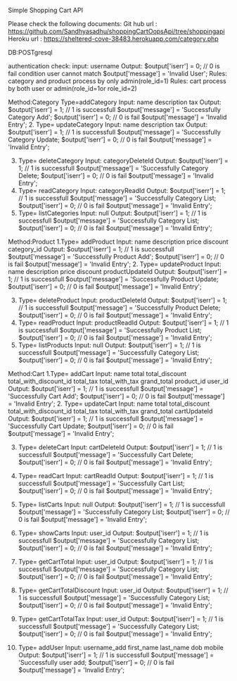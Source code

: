 Simple Shopping Cart API

Please check the following documents:
Git hub url : https://github.com/Sandhyasadhu/shoppingCartOopsApi/tree/shoppingapi
Heroku url  : https://sheltered-cove-38483.herokuapp.com/category.php

DB:POSTgresql

authentication check:
input: 
username
Output:
	$output['iserr'] 			= 0; // 0 is fail condition user cannot match
	$output['message'] 			= 'Invalid User';
Rules: category and product process by only admin(role_id=1)
Rules: cart process by both user or admin(role_id=1or role_id=2)

Method:Category
Type=addCategory
Input:
	name
description
tax
Output:
	$output['iserr'] 			= 1; // 1 is successfull
	$output['message'] 		= 'Successfully Category Add';
$output['iserr'] 			= 0; // 0 is fail
	$output['message'] 		= 'Invalid Entry';
2. Type= updateCategory
Input:
	name
description
tax
Output:
	$output['iserr'] 			= 1; // 1 is successfull
	$output['message'] 		= 'Successfully Category Update;
$output['iserr'] 			= 0; // 0 is fail
	$output['message'] 		= 'Invalid Entry';

3. Type= deleteCategory
Input:
	categoryDeleteId
Output:
	$output['iserr'] 			= 1; // 1 is successfull
	$output['message'] 		= 'Successfully Category Delete;
$output['iserr'] 			= 0; // 0 is fail
	$output['message'] 		= 'Invalid Entry';
4. Type= readCategory
Input:
	categoryReadId
Output:
	$output['iserr'] 			= 1; // 1 is successfull
	$output['message'] 		= 'Successfully Category List;
$output['iserr'] 			= 0; // 0 is fail
	$output['message'] 		= 'Invalid Entry';
5. Type= listCategories
Input:
	null
Output:
	$output['iserr'] 			= 1; // 1 is successfull
	$output['message'] 		= 'Successfully Category List;
$output['iserr'] 			= 0; // 0 is fail
	$output['message'] 		= 'Invalid Entry';


Method:Product
1.Type= addProduct
Input:
	name
description
price
discount
category_id
Output:
	$output['iserr'] 			= 1; // 1 is successfull
	$output['message'] 		= 'Successfully Product Add';
$output['iserr'] 			= 0; // 0 is fail
	$output['message'] 		= 'Invalid Entry';
2. Type= updateProduct
Input:
	name
description
price
discount
productUpdateId
Output:
	$output['iserr'] 			= 1; // 1 is successfull
	$output['message'] 		= 'Successfully Product Update;
$output['iserr'] 			= 0; // 0 is fail
	$output['message'] 		= 'Invalid Entry';

3. Type= deleteProduct
Input:
	productDeleteId
Output:
	$output['iserr'] 			= 1; // 1 is successfull
	$output['message'] 		= 'Successfully Product Delete;
$output['iserr'] 			= 0; // 0 is fail
	$output['message'] 		= 'Invalid Entry';
4. Type= readProduct
Input:
	productReadId
Output:
	$output['iserr'] 			= 1; // 1 is successfull
	$output['message'] 		= 'Successfully Product  List;
$output['iserr'] 			= 0; // 0 is fail
	$output['message'] 		= 'Invalid Entry';
5. Type= listProducts
Input:
	null
Output:
	$output['iserr'] 			= 1; // 1 is successfull
	$output['message'] 		= 'Successfully Category List;
$output['iserr'] 			= 0; // 0 is fail
	$output['message'] 		= 'Invalid Entry';


Method:Cart
1.Type= addCart
Input:
	name
total
total_discount
total_with_discount_id
total_tax
total_with_tax
grand_total
product_id
user_id
Output:
	$output['iserr'] 			= 1; // 1 is successfull
	$output['message'] 		= 'Successfully Cart Add';
$output['iserr'] 			= 0; // 0 is fail
	$output['message'] 		= 'Invalid Entry';
2. Type= updateCart
Input:
	name
total
total_discount
total_with_discount_id
total_tax
total_with_tax
grand_total
cartUpdateId
Output:
	$output['iserr'] 			= 1; // 1 is successfull
	$output['message'] 		= 'Successfully Cart Update;
$output['iserr'] 			= 0; // 0 is fail
	$output['message'] 		= 'Invalid Entry';

3. Type= deleteCart
Input:
	cartDeleteId
Output:
	$output['iserr'] 			= 1; // 1 is successfull
	$output['message'] 		= 'Successfully Cart Delete;
$output['iserr'] 			= 0; // 0 is fail
	$output['message'] 		= 'Invalid Entry';
4. Type= readCart
Input:
	cartReadId
Output:
	$output['iserr'] 			= 1; // 1 is successfull
	$output['message'] 		= 'Successfully Cart  List;
$output['iserr'] 			= 0; // 0 is fail
	$output['message'] 		= 'Invalid Entry';
5. Type= listCarts
Input:
	null
Output:
	$output['iserr'] 			= 1; // 1 is successfull
	$output['message'] 		= 'Successfully Category List;
$output['iserr'] 			= 0; // 0 is fail
	$output['message'] 		= 'Invalid Entry';

6. Type= showCarts
Input:
	user_id
Output:
	$output['iserr'] 			= 1; // 1 is successfull
	$output['message'] 		= 'Successfully Category List;
$output['iserr'] 			= 0; // 0 is fail
	$output['message'] 		= 'Invalid Entry';

7. Type= getCartTotal
Input:
	user_id
Output:
	$output['iserr'] 			= 1; // 1 is successfull
	$output['message'] 		= 'Successfully Category List;
$output['iserr'] 			= 0; // 0 is fail
	$output['message'] 		= 'Invalid Entry';
8. Type= getCartTotalDiscount
Input:
	user_id
Output:
	$output['iserr'] 			= 1; // 1 is successfull
	$output['message'] 		= 'Successfully Category List;
$output['iserr'] 			= 0; // 0 is fail
	$output['message'] 		= 'Invalid Entry';
9. Type= getCartTotalTax
Input:
	user_id
Output:
	$output['iserr'] 			= 1; // 1 is successfull
	$output['message'] 		= 'Successfully Category List;
$output['iserr'] 			= 0; // 0 is fail
	$output['message'] 		= 'Invalid Entry';
10. Type= addUser
Input:
	username_add
	first_name
	last_name
dob
mobile
Output:
	$output['iserr'] 			= 1; // 1 is successfull
	$output['message'] 		= 'Successfully user  add;
$output['iserr'] 			= 0; // 0 is fail
	$output['message'] 		= 'Invalid Entry';
